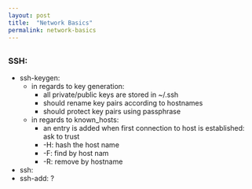 ```yaml
---
layout: post
title:  "Network Basics"
permalink: network-basics
---
```

## 
### SSH:
* ssh-keygen:
    * in regards to key generation: 
        * all private/public keys are stored in ~/.ssh
        * should rename key pairs according to hostnames
        * should protect key pairs using passphrase
    * in regards to known_hosts:
        * an entry is added when first connection to host is established: ask to trust
        * -H: hash the host name
        * -F: find by host nam
        * -R: remove by hostname
* ssh:
* ssh-add: ?
